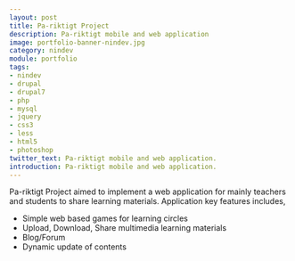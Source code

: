 ```yaml
---
layout: post
title: Pa-riktigt Project 
description: Pa-riktigt mobile and web application
image: portfolio-banner-nindev.jpg
category: nindev
module: portfolio
tags:
- nindev
- drupal 
- drupal7
- php
- mysql
- jquery
- css3
- less
- html5
- photoshop
twitter_text: Pa-riktigt mobile and web application.
introduction: Pa-riktigt mobile and web application.
---
```


Pa-riktigt Project aimed to implement a web application for mainly teachers and students to 
share learning materials. Application key features includes, 
<ul><li>Simple web based games for learning circles
</li><li>Upload, Download, Share multimedia learning materials
</li><li>Blog/Forum
</li><li>Dynamic update of contents
</li></ul>